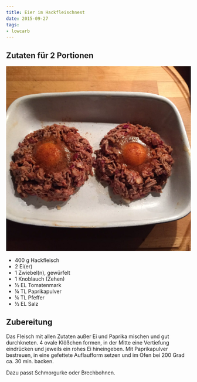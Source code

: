 ```yaml
---
title: Eier im Hackfleischnest
date: 2015-09-27
tags:
- lowcarb
---
```


## Zutaten für 2 Portionen
![](/img/eier-im-hackfleischnest.webp)

- 400 g    Hackfleisch
- 2        Ei(er)
- 1        Zwiebel(n), gewürfelt
- 1        Knoblauch (Zehen)
- ½ EL     Tomatenmark
- ¼ TL     Paprikapulver
- ¼ TL     Pfeffer
- ½ EL     Salz

## Zubereitung
Das Fleisch mit allen Zutaten außer Ei und Paprika mischen und gut durchkneten.
4 ovale Klößchen formen, in der Mitte eine Vertiefung eindrücken und jeweils ein rohes Ei hineingeben. Mit Paprikapulver bestreuen, in eine gefettete Auflaufform setzen und im Ofen bei 200 Grad ca. 30 min. backen.

Dazu passt Schmorgurke oder Brechbohnen.
